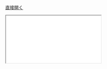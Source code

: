 [直接開く](../../creative_advance_with_MDL/index.html)

<iframe src="../creative_advance_with_MDL/index.html" seamless></iframe>
